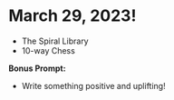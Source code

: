 # March 29, 2023!
- The Spiral Library
- 10-way Chess

**Bonus Prompt:**
- Write something positive and uplifting!
